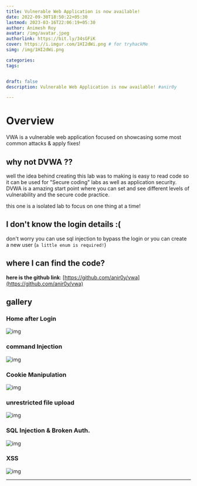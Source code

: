 ```yaml
---
title: Vulnerable Web Application is now available!
date: 2022-09-30T18:50:22+05:30    
lastmod: 2023-03-16T22:06:19+05:30
author: Animesh Roy
avatar: /img/avatar.jpeg
authorlink: https://bit.ly/34sGFiK
cover: https://i.imgur.com/1HI2dWi.png # for tryhackMe
simg: /img/1HI2dWi.png

categories:
tags:


draft: false
description: Vulnerable Web Application is now available! #anir0y

---
```


# Overview

VWA is a vulnerable web application focused on showcasing some most common attacks & apply fixes!

## why not DVWA ??

well the idea behind creating this lab was to making is easy to read code so it can be used for "Secure coding" labs as well as application security. DVWA is a amazing start point where you can set and see different levels of vulnerability and the secure code practice.

this one is a isolated lab to focus on one thing at a time!

## I don't know the login details :(

don't worry you can use sql injection to bypass the login or you can create a new user (`a little enum is required!`)

## where I can find the code?

**here is the github link**:  [https://github.com/anir0y/vwa](https://github.com/anir0y/vwa)

## gallery

### Home after Login

![img](https://i.imgur.com/iRyPSJ1.png)

### command Injection

![img](https://i.imgur.com/bExTrKz.png)

### Cookie Manipulation

![img](https://i.imgur.com/zXRopHT.png)


<!-- Google Ads -->

<script async src="https://pagead2.googlesyndication.com/pagead/js/adsbygoogle.js"></script>
<ins class="adsbygoogle"
     style="display:block; text-align:center;"
     data-ad-layout="in-article"
     data-ad-format="fluid"
     data-ad-client="ca-pub-3526678290068011"
     data-ad-slot="7160066188"></ins>
<script>
     (adsbygoogle = window.adsbygoogle || []).push({});
</script>
<!-- END -->


### unrestricted file upload

![img](https://i.imgur.com/AaniHEY.png)

### SQL Injection & Broken Auth.

![img](https://i.imgur.com/4afQWdm.png)

### XSS

![img](https://i.imgur.com/yJ26Wjt.png)


---



<script data-name="BMC-Widget" data-cfasync="false" src="https://cdnjs.buymeacoffee.com/1.0.0/widget.prod.min.js" data-id="anir0y" data-description="Support me on Buy me a coffee!" data-message="" data-color="#5F7FFF" data-position="Right" data-x_margin="18" data-y_margin="18"></script>

<!-- EOF -->
